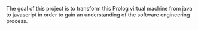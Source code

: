 The goal of this project is to transform this Prolog virtual machine from java to javascript in order to gain
an understanding of the software engineering process.

